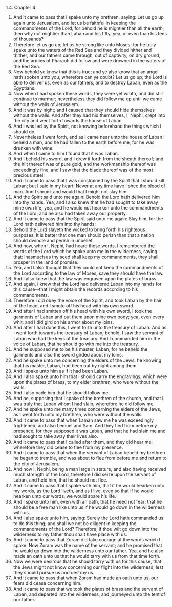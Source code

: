 1.4. Chapter 4
1. And it came to pass that I spake unto my brethren, saying: Let us go up again unto Jerusalem, and let us be faithful in keeping the commandments of the Lord; for behold he is mightier than all the earth, then why not mightier than Laban and his fifty, yea, or even than his tens of thousands?
2. Therefore let us go up; let us be strong like unto Moses; for he truly spake unto the waters of the Red Sea and they divided hither and thither, and our fathers came through, out of captivity, on dry ground, and the armies of Pharaoh did follow and were drowned in the waters of the Red Sea.
3. Now behold ye know that this is true; and ye also know that an angel hath spoken unto you; wherefore can ye doubt? Let us go up; the Lord is able to deliver us, even as our fathers, and to destroy Laban, even as the Egyptians.
4. Now when I had spoken these words, they were yet wroth, and did still continue to murmur; nevertheless they did follow me up until we came without the walls of Jerusalem.
5. And it was by night; and I caused that they should hide themselves without the walls. And after they had hid themselves, I, Nephi, crept into the city and went forth towards the house of Laban.
6. And I was led by the Spirit, not knowing beforehand the things which I should do.
7. Nevertheless I went forth, and as I came near unto the house of Laban I beheld a man, and he had fallen to the earth before me, for he was drunken with wine.
8. And when I came to him I found that it was Laban.
9. And I beheld his sword, and I drew it forth from the sheath thereof; and the hilt thereof was of pure gold, and the workmanship thereof was exceedingly fine, and I saw that the blade thereof was of the most precious steel.
10. And it came to pass that I was constrained by the Spirit that I should kill Laban; but I said in my heart: Never at any time have I shed the blood of man. And I shrunk and would that I might not slay him.
11. And the Spirit said unto me again: Behold the Lord hath delivered him into thy hands. Yea, and I also knew that he had sought to take away mine own life; yea, and he would not hearken unto the commandments of the Lord; and he also had taken away our property.
12. And it came to pass that the Spirit said unto me again: Slay him, for the Lord hath delivered him into thy hands;
13. Behold the Lord slayeth the wicked to bring forth his righteous purposes. It is better that one man should perish than that a nation should dwindle and perish in unbelief.
14. And now, when I, Nephi, had heard these words, I remembered the words of the Lord which he spake unto me in the wilderness, saying that: Inasmuch as thy seed shall keep my commandments, they shall prosper in the land of promise.
15. Yea, and I also thought that they could not keep the commandments of the Lord according to the law of Moses, save they should have the law.
16. And I also knew that the law was engraven upon the plates of brass.
17. And again, I knew that the Lord had delivered Laban into my hands for this cause--that I might obtain the records according to his commandments.
18. Therefore I did obey the voice of the Spirit, and took Laban by the hair of the head, and I smote off his head with his own sword.
19. And after I had smitten off his head with his own sword, I took the garments of Laban and put them upon mine own body; yea, even every whit; and I did gird on his armor about my loins.
20. And after I had done this, I went forth unto the treasury of Laban. And as I went forth towards the treasury of Laban, behold, I saw the servant of Laban who had the keys of the treasury. And I commanded him in the voice of Laban, that he should go with me into the treasury.
21. And he supposed me to be his master, Laban, for he beheld the garments and also the sword girded about my loins.
22. And he spake unto me concerning the elders of the Jews, he knowing that his master, Laban, had been out by night among them.
23. And I spake unto him as if it had been Laban.
24. And I also spake unto him that I should carry the engravings, which were upon the plates of brass, to my elder brethren, who were without the walls.
25. And I also bade him that he should follow me.
26. And he, supposing that I spake of the brethren of the church, and that I was truly that Laban whom I had slain, wherefore he did follow me.
27. And he spake unto me many times concerning the elders of the Jews, as I went forth unto my brethren, who were without the walls.
28. And it came to pass that when Laman saw me he was exceedingly frightened, and also Lemuel and Sam. And they fled from before my presence; for they supposed it was Laban, and that he had slain me and had sought to take away their lives also.
29. And it came to pass that I called after them, and they did hear me; wherefore they did cease to flee from my presence.
30. And it came to pass that when the servant of Laban beheld my brethren he began to tremble, and was about to flee from before me and return to the city of Jerusalem.
31. And now I, Nephi, being a man large in stature, and also having received much strength of the Lord, therefore I did seize upon the servant of Laban, and held him, that he should not flee.
32. And it came to pass that I spake with him, that if he would hearken unto my words, as the Lord liveth, and as I live, even so that if he would hearken unto our words, we would spare his life.
33. And I spake unto him, even with an oath, that he need not fear; that he should be a free man like unto us if he would go down in the wilderness with us.
34. And I also spake unto him, saying: Surely the Lord hath commanded us to do this thing; and shall we not be diligent in keeping the commandments of the Lord? Therefore, if thou wilt go down into the wilderness to my father thou shalt have place with us.
35. And it came to pass that Zoram did take courage at the words which I spake. Now Zoram was the name of the servant; and he promised that he would go down into the wilderness unto our father. Yea, and he also made an oath unto us that he would tarry with us from that time forth.
36. Now we were desirous that he should tarry with us for this cause, that the Jews might not know concerning our flight into the wilderness, lest they should pursue us and destroy us.
37. And it came to pass that when Zoram had made an oath unto us, our fears did cease concerning him.
38. And it came to pass that we took the plates of brass and the servant of Laban, and departed into the wilderness, and journeyed unto the tent of our father.

